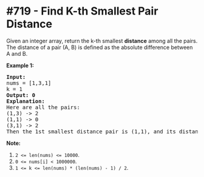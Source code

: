 # \#719 - Find K-th Smallest Pair Distance
<p>Given an integer array, return the k-th smallest <b>distance</b> among all the pairs. The distance of a pair (A, B) is defined as the absolute difference between A and B. </p>

<p><b>Example 1:</b><br />
<pre>
<b>Input:</b>
nums = [1,3,1]
k = 1
<b>Output: 0</b> 
<b>Explanation:</b>
Here are all the pairs:
(1,3) -> 2
(1,1) -> 0
(3,1) -> 2
Then the 1st smallest distance pair is (1,1), and its distance is 0.
</pre>
</p>

<p><b>Note:</b><br>
<ol>
<li><code>2 <= len(nums) <= 10000</code>.</li>
<li><code>0 <= nums[i] < 1000000</code>.</li>
<li><code>1 <= k <= len(nums) * (len(nums) - 1) / 2</code>.</li>
</ol>
</p>